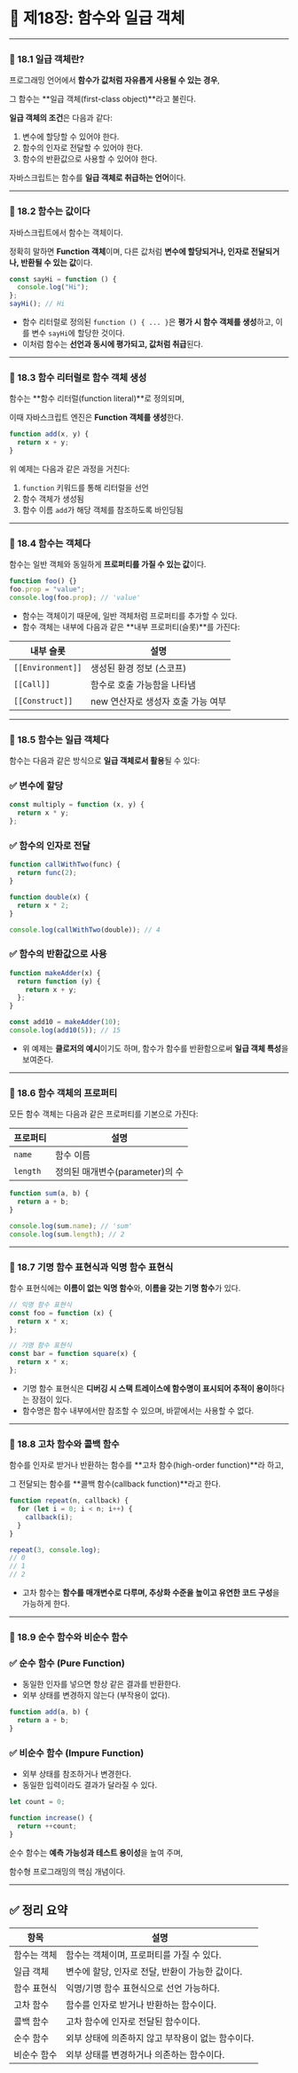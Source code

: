 # 📘 제18장: 함수와 일급 객체

---

### 🔹 18.1 일급 객체란?

프로그래밍 언어에서 **함수가 값처럼 자유롭게 사용될 수 있는 경우**,

그 함수는 **일급 객체(first-class object)**라고 불린다.

**일급 객체의 조건**은 다음과 같다:

1. 변수에 할당할 수 있어야 한다.
2. 함수의 인자로 전달할 수 있어야 한다.
3. 함수의 반환값으로 사용할 수 있어야 한다.

자바스크립트는 함수를 **일급 객체로 취급하는 언어**이다.

---

### 🔹 18.2 함수는 값이다

자바스크립트에서 함수는 객체이다.

정확히 말하면 **Function 객체**이며, 다른 값처럼 **변수에 할당되거나, 인자로 전달되거나, 반환될 수 있는 값**이다.

```jsx
const sayHi = function () {
  console.log("Hi");
};
sayHi(); // Hi
```

- 함수 리터럴로 정의된 `function () { ... }`은 **평가 시 함수 객체를 생성**하고,
  이를 변수 `sayHi`에 할당한 것이다.
- 이처럼 함수는 **선언과 동시에 평가되고, 값처럼 취급**된다.

---

### 🔹 18.3 함수 리터럴로 함수 객체 생성

함수는 **함수 리터럴(function literal)**로 정의되며,

이때 자바스크립트 엔진은 **Function 객체를 생성**한다.

```jsx
function add(x, y) {
  return x + y;
}
```

위 예제는 다음과 같은 과정을 거친다:

1. `function` 키워드를 통해 리터럴을 선언
2. 함수 객체가 생성됨
3. 함수 이름 `add`가 해당 객체를 참조하도록 바인딩됨

---

### 🔹 18.4 함수는 객체다

함수는 일반 객체와 동일하게 **프로퍼티를 가질 수 있는 값**이다.

```jsx
function foo() {}
foo.prop = "value";
console.log(foo.prop); // 'value'
```

- 함수는 객체이기 때문에, 일반 객체처럼 프로퍼티를 추가할 수 있다.
- 함수 객체는 내부에 다음과 같은 **내부 프로퍼티(슬롯)**를 가진다:

| 내부 슬롯         | 설명                               |
| ----------------- | ---------------------------------- |
| `[[Environment]]` | 생성된 환경 정보 (스코프)          |
| `[[Call]]`        | 함수로 호출 가능함을 나타냄        |
| `[[Construct]]`   | new 연산자로 생성자 호출 가능 여부 |

---

### 🔹 18.5 함수는 일급 객체다

함수는 다음과 같은 방식으로 **일급 객체로서 활용**될 수 있다:

### ✅ 변수에 할당

```jsx
const multiply = function (x, y) {
  return x * y;
};
```

### ✅ 함수의 인자로 전달

```jsx
function callWithTwo(func) {
  return func(2);
}

function double(x) {
  return x * 2;
}

console.log(callWithTwo(double)); // 4
```

### ✅ 함수의 반환값으로 사용

```jsx
function makeAdder(x) {
  return function (y) {
    return x + y;
  };
}

const add10 = makeAdder(10);
console.log(add10(5)); // 15
```

- 위 예제는 **클로저의 예시**이기도 하며, 함수가 함수를 반환함으로써 **일급 객체 특성**을 보여준다.

---

### 🔹 18.6 함수 객체의 프로퍼티

모든 함수 객체는 다음과 같은 프로퍼티를 기본으로 가진다:

| 프로퍼티 | 설명                            |
| -------- | ------------------------------- |
| `name`   | 함수 이름                       |
| `length` | 정의된 매개변수(parameter)의 수 |

```jsx
function sum(a, b) {
  return a + b;
}

console.log(sum.name); // 'sum'
console.log(sum.length); // 2
```

---

### 🔹 18.7 기명 함수 표현식과 익명 함수 표현식

함수 표현식에는 **이름이 없는 익명 함수**와, **이름을 갖는 기명 함수**가 있다.

```jsx
// 익명 함수 표현식
const foo = function (x) {
  return x * x;
};

// 기명 함수 표현식
const bar = function square(x) {
  return x * x;
};
```

- 기명 함수 표현식은 **디버깅 시 스택 트레이스에 함수명이 표시되어 추적이 용이**하다는 장점이 있다.
- 함수명은 함수 내부에서만 참조할 수 있으며, 바깥에서는 사용할 수 없다.

---

### 🔹 18.8 고차 함수와 콜백 함수

함수를 인자로 받거나 반환하는 함수를 **고차 함수(high-order function)**라 하고,

그 전달되는 함수를 **콜백 함수(callback function)**라고 한다.

```jsx
function repeat(n, callback) {
  for (let i = 0; i < n; i++) {
    callback(i);
  }
}

repeat(3, console.log);
// 0
// 1
// 2
```

- 고차 함수는 **함수를 매개변수로 다루며, 추상화 수준을 높이고 유연한 코드 구성**을 가능하게 한다.

---

### 🔹 18.9 순수 함수와 비순수 함수

### ✅ 순수 함수 (Pure Function)

- 동일한 인자를 넣으면 항상 같은 결과를 반환한다.
- 외부 상태를 변경하지 않는다 (부작용이 없다).

```jsx
function add(a, b) {
  return a + b;
}
```

### ✅ 비순수 함수 (Impure Function)

- 외부 상태를 참조하거나 변경한다.
- 동일한 입력이라도 결과가 달라질 수 있다.

```jsx
let count = 0;

function increase() {
  return ++count;
}
```

순수 함수는 **예측 가능성과 테스트 용이성**을 높여 주며,

함수형 프로그래밍의 핵심 개념이다.

---

## ✅ 정리 요약

| 항목        | 설명                                              |
| ----------- | ------------------------------------------------- |
| 함수는 객체 | 함수는 객체이며, 프로퍼티를 가질 수 있다.         |
| 일급 객체   | 변수에 할당, 인자로 전달, 반환이 가능한 값이다.   |
| 함수 표현식 | 익명/기명 함수 표현식으로 선언 가능하다.          |
| 고차 함수   | 함수를 인자로 받거나 반환하는 함수이다.           |
| 콜백 함수   | 고차 함수에 인자로 전달된 함수이다.               |
| 순수 함수   | 외부 상태에 의존하지 않고 부작용이 없는 함수이다. |
| 비순수 함수 | 외부 상태를 변경하거나 의존하는 함수이다.         |
